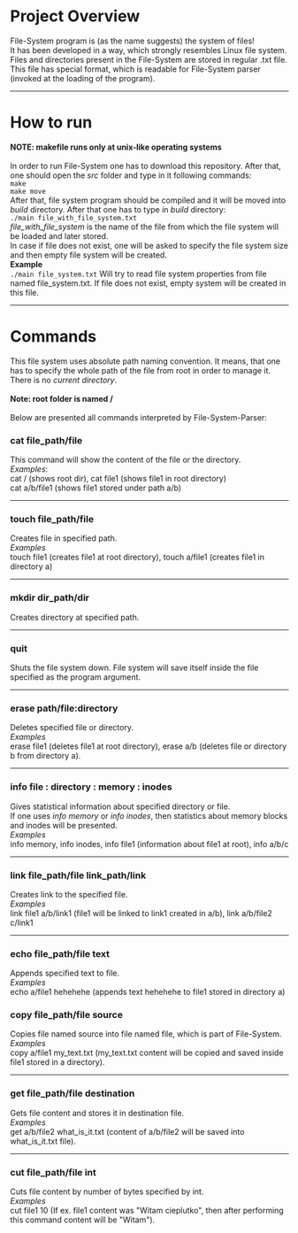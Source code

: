 # Project Overview

File-System program is (as the name suggests) the system of files!<br>
It has been developed in a way, which strongly resembles Linux 
file system. Files and directories present in the File-System are stored in 
regular .txt file. This file has special format, which is readable for
File-System parser (invoked at the loading of the program).

---

# How to run
**NOTE: makefile runs only at unix-like operating systems** <br><br>
In order to run File-System one has to download this repository.
After that, one should open the *src* folder and type in it following commands: <br>
`make` <br>
`make move` <br>
After that, file system program should be compiled and it will be moved into
*build* directory. After that one has to type in *build* directory: <br>
`./main file_with_file_system.txt` <br>
*file_with_file_system* is the name of the file from which the file system
will be loaded and later stored. <br>
In case if file does not exist, one will be asked to specify the file system
size and then empty file system will be created. <br>
**Example** <br>
`./main file_system.txt` Will try to read file system properties from file named
file_system.txt. If file does not exist, empty system will be created in this file.

---

# Commands
This file system uses absolute path naming convention. It means, that
one has to specify the whole path of the file from root in order to manage it. 
There is no *current directory*. <br> <br>
**Note: root folder is named /** <br>
<br>
Below are presented all commands interpreted by File-System-Parser:

### cat file_path/file
This command will show the content of the file or the directory. <br>
*Examples*: <br>
cat / (shows root dir), cat file1 (shows file1 in root directory) <br>
cat a/b/file1 (shows file1 stored under path a/b)

---

### touch file_path/file
Creates file in specified path. <br>
*Examples* <br>
touch file1 (creates file1 at root directory), touch a/file1 (creates file1 in directory a)

---

### mkdir dir_path/dir
Creates directory at specified path.

---

### quit
Shuts the file system down. File system will save itself inside the file specified 
as the program argument.

---

### erase path/file:directory
Deletes specified file or directory. <br>
*Examples* <br>
erase file1 (deletes file1 at root directory), erase a/b (deletes file or directory b from directory a).

---

### info file : directory : memory : inodes
Gives statistical information about specified directory or file. <br>
If one uses *info memory* or *info inodes*, then statistics about memory blocks and
inodes will be presented. <br>
*Examples* <br>
info memory, info inodes, info file1 (information about file1 at root), info a/b/c 

---

### link file_path/file link_path/link
Creates link to the specified file. <br>
*Examples* <br>
link file1 a/b/link1 (file1 will be linked to link1 created in a/b), link a/b/file2 c/link1

---

### echo file_path/file text
Appends specified text to file. <br>
*Examples* <br>
echo a/file1 hehehehe (appends text hehehehe to file1 stored in directory a)

### copy file_path/file source
Copies file named source into file named file, which is part of File-System. <br>
*Examples* <br>
copy a/file1 my_text.txt (my_text.txt content will be copied and saved inside file1 stored in a directory).

---

### get file_path/file destination
Gets file content and stores it in destination file. <br>
*Examples* <br>
get a/b/file2 what_is_it.txt (content of a/b/file2 will be saved into what_is_it.txt file).

---

### cut file_path/file int
Cuts file content by number of bytes specified by int. <br>
*Examples* <br>
cut file1 10 (If ex. file1 content was "Witam cieplutko", then after performing this command content will be "Witam").
